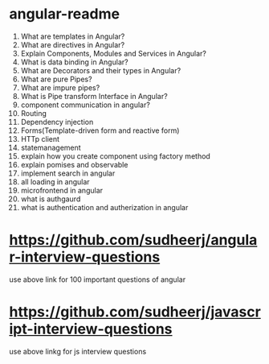# angular-readme

1) What are templates in Angular?
2) What are directives in Angular?
3) Explain Components, Modules and Services in Angular?
4) What is data binding in Angular?
5) What are Decorators and their types in Angular?
6) What are pure Pipes?
7) What are impure pipes?
8) What is Pipe transform Interface in Angular?
9) component communication in angular?
10) Routing
11) Dependency injection
12) Forms(Template-driven form and reactive form)
13) HTTp client
14) statemanagement
15) explain how you create component using factory method
16) explain pomises and observable
17) implement search in angular
18) all loading in angular
19) microfrontend in angular
20) what is authgaurd
21) what is authentication and autherization in angular


# https://github.com/sudheerj/angular-interview-questions 

use above link for 100 important questions of angular

# https://github.com/sudheerj/javascript-interview-questions

use above linkg for js interview questions